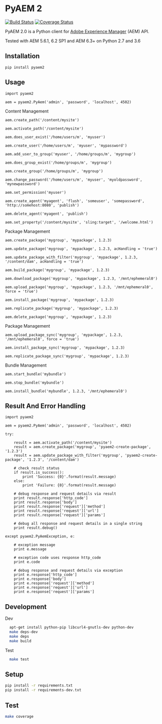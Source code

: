 # PyAEM 2

[![Build Status](https://travis-ci.org/aem-design/pyaem2.svg?branch=master)](https://travis-ci.org/aem-design/pyaem2)
[![Coverage Status](https://coveralls.io/repos/github/aem-design/pyaem2/badge.svg)](https://coveralls.io/github/aem-design/pyaem2)

PyAEM 2.0 is a Python client for [Adobe Experience Manager](http://dev.day.com/docs/en/cq/current.html) (AEM) API.

Tested with AEM 5.6.1, 6.2 SP1 and AEM 6.3+ on Python 2.7 and 3.6

## Installation

    pip install pyaem2

## Usage

    import pyaem2

    aem = pyaem2.PyAem('admin', 'password', 'localhost', 4502)

Content Management

    aem.create_path('/content/mysite')

    aem.activate_path('/content/mysite')

    aem.does_user_exist('/home/users/m', 'myuser')

    aem.create_user('/home/users/m', 'myuser', 'mypassword')

    aem.add_user_to_group('myuser', '/home/groups/m', 'mygroup')

    aem.does_group_exist('/home/groups/m', 'mygroup')

    aem.create_group('/home/groups/m', 'mygroup')

    aem.change_password('/home/users/m', 'myuser', 'myoldpassword', 'mynewpassword')

    aem.set_permission('myuser')

    aem.create_agent('myagent', 'flush', 'someuser', 'somepassword', 'http://somehost:8080', 'publish')

    aem.delete_agent('myagent', 'publish')

    aem.set_property('/content/mysite', 'sling:target', '/welcome.html')

Package Management

    aem.create_package('mygroup', 'mypackage', 1.2.3)

    aem.update_package('mygroup', 'mypackage', 1.2.3, acHandling = 'true')

    aem.update_package_with_filter('mygroup', 'mypackage', 1.2.3, '/content/dam', acHandling = 'true')

    aem.build_package('mygroup', 'mypackage', 1.2.3)

    aem.download_package('mygroup', 'mypackage', 1.2.3, '/mnt/ephemeral0')

    aem.upload_package('mygroup', 'mypackage', 1.2.3, '/mnt/ephemeral0', force = 'true')

    aem.install_package('mygroup', 'mypackage', 1.2.3)

    aem.replicate_package('mygroup', 'mypackage', 1.2.3)

    aem.delete_package('mygroup', 'mypackage', 1.2.3)

Package Management

    aem.upload_package_sync('mygroup', 'mypackage', 1.2.3, '/mnt/ephemeral0', force = 'true')

    aem.install_package_sync('mygroup', 'mypackage', 1.2.3)

    aem.replicate_package_sync('mygroup', 'mypackage', 1.2.3)

Bundle Management

    aem.start_bundle('mybundle')

    aem.stop_bundle('mybundle')

    aem.install_bundle('mybundle', 1.2.3, '/mnt/ephemeral0')

## Result And Error Handling

    import pyaem2

    aem = pyaem2.PyAem('admin', 'password', 'localhost', 4502)

    try:

        result = aem.activate_path('/content/mysite')
        result = aem.create_package('mygroup', 'pyaem2-create-package', '1.2.3')
        result = aem.update_package_with_filter('mygroup', 'pyaem2-create-package', '1.2.3', '/content/dam')

        # check result status
        if result.is_success():
        	print 'Success: {0}'.format(result.message)
        else:
        	print 'Failure: {0}'.format(result.message)

        # debug response and request details via result
        print result.response['http_code']
        print result.response['body']
        print result.response['request']['method']
        print result.response['request']['url']
        print result.response['request']['params']

        # debug all response and request details in a single string
        print result.debug()

    except pyaem2.PyAemException, e:

        # exception message
        print e.message

        # exception code uses response http_code
        print e.code

        # debug response and request details via exception
        print e.response['http_code']
        print e.response['body']
        print e.response['request']['method']
        print e.response['request']['url']
        print e.response['request']['params']

## Development

Dev
```bash
  apt-get install python-pip libcurl4-gnutls-dev python-dev
  make deps-dev
  make deps
  make build
```
Test
```bash
  make test
```

## Setup 

```bash
pip install -r requirements.txt
pip install -r requirements-dev.txt
```

## Test

```bash
make coverage
```
